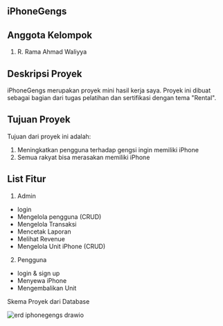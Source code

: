 ## iPhoneGengs

## Anggota Kelompok

1. R. Rama Ahmad Waliyya

## Deskripsi Proyek

iPhoneGengs merupakan proyek mini hasil kerja saya. Proyek ini dibuat sebagai bagian dari tugas pelatihan dan sertifikasi dengan tema "Rental".

## Tujuan Proyek

Tujuan dari proyek ini adalah:
1. Meningkatkan pengguna terhadap gengsi ingin memiliki iPhone
2. Semua rakyat bisa merasakan memiliki iPhone

## List Fitur
1. Admin
- login
- Mengelola pengguna (CRUD)
- Mengelola Transaksi
- Mencetak Laporan
- Melihat Revenue
- Mengelola Unit iPhone (CRUD)

2. Pengguna
- login & sign up
- Menyewa iPhone
- Mengembalikan Unit

Skema Proyek dari Database


![erd iphonegengs drawio](https://github.com/user-attachments/assets/1b715bbc-b06b-4a7d-b27c-ff12069e6d78)
